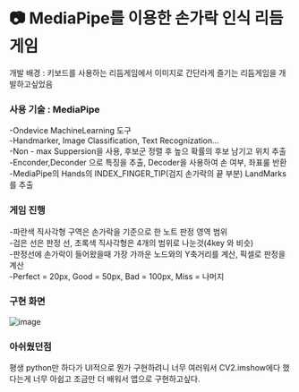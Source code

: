 # 📷 MediaPipe를 이용한 손가락 인식 리듬게임  

개발 배경 : 키보드를 사용하는 리듬게임에서 이미지로 간단라게 즐기는 리듬게임을 개발하고싶었음

### 사용 기술 : MediaPipe  
  
-Ondevice MachineLearning 도구  
-Handmarker, Image Classification, Text Recognization...  
-Non \- max Suppersion을 사용, 후보군 정렬 후 높으 확률의 후보 남기고 위치 추출  
-Enconder,Deconder 으로 특징을 추출, Decoder을 사용하여 손 여부, 좌표룰 반환  
-MediaPipe의 Hands의 INDEX_FINGER_TIP(검지 손가락의 끝 부분)  LandMarks를 추출   

### 게임 진행  
-파란색 직사각형 구역은 손가락을 기준으로 한 노트 판정 영역 범위  
-검은 선은 판정 선, 초록색 직사각형은 4개의 범위로 나눈것(4key 와 비슷)    
-판정선에 손가락이 들어왔을때 가장 가까운 노드와의 Y축거리를 계산, 픽셀로 판정을 계산  
-Perfect = 20px, Good = 50px, Bad = 100px, Miss = 나머지


### 구현 화면
![image](https://github.com/user-attachments/assets/77da3a9b-ed13-4edf-891b-72cd707fd430)  

### 아쉬웠던점
평생 python만 하다가 UI적으로 뭔가 구현하려니 너무 여러워서 CV2.imshow에다 했다는게 너무 아쉽고 조금만 더 배워서 앱으로 구현하고싶다.  
